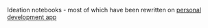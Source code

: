 Ideation notebooks - most of which have been rewritten on [personal development app](https://hallam-flda.streamlit.app/)
